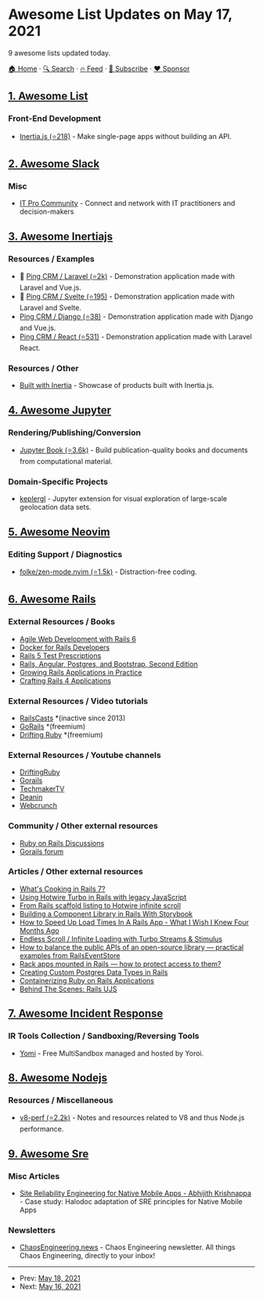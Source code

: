 # Awesome List Updates on May 17, 2021

9 awesome lists updated today.

[🏠 Home](/README.md) · [🔍 Search](https://www.trackawesomelist.com/search/) · [🔥 Feed](https://www.trackawesomelist.com/rss.xml) · [📮 Subscribe](https://trackawesomelist.us17.list-manage.com/subscribe?u=d2f0117aa829c83a63ec63c2f&id=36a103854c) · [❤️  Sponsor](https://github.com/sponsors/theowenyoung)



## [1. Awesome List](/content/sindresorhus/awesome/README.md)

### Front-End Development

*   [Inertia.js (⭐218)](https://github.com/innocenzi/awesome-inertiajs#readme) - Make single-page apps without building an API.

## [2. Awesome Slack](/content/filipelinhares/awesome-slack/README.md)

### Misc

*   [IT Pro Community](https://www.electric.ai/it-pro-slack) - Connect and network with IT practitioners and decision-makers

## [3. Awesome Inertiajs](/content/innocenzi/awesome-inertiajs/README.md)

### Resources / Examples

*   💜 [Ping CRM / Laravel (⭐2k)](https://github.com/inertiajs/pingcrm/) - Demonstration application made with Laravel and Vue.js.
*   💜 [Ping CRM / Svelte (⭐195)](https://github.com/inertiajs/pingcrm-svelte) - Demonstration application made with Laravel and Svelte.
*   [Ping CRM / Django (⭐38)](https://github.com/zodman/django-inertia-demo) - Demonstration application made with Django and Vue.js.
*   [Ping CRM / React (⭐531)](https://github.com/Landish/pingcrm-react) - Demonstration application made with Laravel React.

### Resources / Other

*   [Built with Inertia](https://builtwithinertia.com/) - Showcase of products built with Inertia.js.

## [4. Awesome Jupyter](/content/markusschanta/awesome-jupyter/README.md)

### Rendering/Publishing/Conversion

*   [Jupyter Book (⭐3.6k)](https://github.com/executablebooks/jupyter-book) - Build publication-quality books and documents from computational material.

### Domain-Specific Projects

*   [keplergl](https://docs.kepler.gl/docs/keplergl-jupyter) - Jupyter extension for visual exploration of large-scale geolocation data sets.

## [5. Awesome Neovim](/content/rockerBOO/awesome-neovim/README.md)

### Editing Support / Diagnostics

*   [folke/zen-mode.nvim (⭐1.5k)](https://github.com/folke/zen-mode.nvim) - Distraction-free coding.

## [6. Awesome Rails](/content/gramantin/awesome-rails/README.md)

### External Resources / Books

*   [Agile Web Development with Rails 6](https://pragprog.com/titles/rails6/agile-web-development-with-rails-6/)
*   [Docker for Rails Developers](https://pragprog.com/titles/ridocker/docker-for-rails-developers/)
*   [Rails 5 Test Prescriptions](https://pragprog.com/titles/nrtest3/rails-5-test-prescriptions/)
*   [Rails, Angular, Postgres, and Bootstrap, Second Edition](https://pragprog.com/titles/dcbang2/rails-angular-postgres-and-bootstrap-second-edition/)
*   [Growing Rails Applications in Practice](https://pragprog.com/titles/d-kegrap/growing-rails-applications-in-practice/)
*   [Crafting Rails 4 Applications](https://pragprog.com/titles/jvrails2/crafting-rails-4-applications/)

### External Resources / Video tutorials

*   [RailsCasts](http://railscasts.com) \*(inactive since 2013)
*   [GoRails](https://gorails.com) \*(freemium)
*   [Drifting Ruby](https://www.driftingruby.com/) \*(freemium)

### External Resources / Youtube channels

*   [DriftingRuby](https://www.youtube.com/c/DriftingRuby/videos)
*   [Gorails](https://www.youtube.com/c/GorailsTV/videos)
*   [TechmakerTV](https://www.youtube.com/c/TechmakerTV/videos)
*   [Deanin](https://www.youtube.com/c/Deanin/videos)
*   [Webcrunch](https://www.youtube.com/c/Webcrunch/videos)

### Community / Other external resources

*   [Ruby on Rails Discussions](https://discuss.rubyonrails.org/)
*   [Gorails forum](https://gorails.com/forum)

### Articles / Other external resources

*   [What's Cooking in Rails 7?](https://dev.to/hint/what-s-cooking-in-rails-7-a42)
*   [Using Hotwire Turbo in Rails with legacy JavaScript](https://dev.to/nejremeslnici/using-hotwire-turbo-in-rails-with-legacy-javascript-17g1)
*   [From Rails scaffold listing to Hotwire infinite scroll](https://dev.to/andrzejkrzywda/from-rails-scaffold-listing-to-hotwire-infinite-scroll-3273)
*   [Building a Component Library in Rails With Storybook](https://dev.to/orbit/building-a-component-library-in-rails-with-storybook-49m4)
*   [How to Speed Up Load Times In A Rails App - What I Wish I Knew Four Months Ago](https://dev.to/nicklevenson/how-to-speed-up-load-times-in-a-rails-app-what-i-wish-i-knew-four-months-ago-28g0)
*   [Endless Scroll / Infinite Loading with Turbo Streams & Stimulus](https://dev.to/zealot128/endless-scroll-infinite-loading-with-turbo-streams-stimulus-5d89)
*   [How to balance the public APIs of an open-source library — practical examples from RailsEventStore](https://blog.arkency.com/how-to-balance-the-public-apis-of-open-source-library-practical-examples-from-railseventstore/)
*   [Rack apps mounted in Rails — how to protect access to them?](https://blog.arkency.com/common-authentication-for-mounted-rack-apps-in-rails/)
*   [Creating Custom Postgres Data Types in Rails](https://pganalyze.com/blog/custom-postgres-data-types-ruby-rails)
*   [Containerizing Ruby on Rails Applications](https://technology.doximity.com/articles/containerizing-ruby-on-rails-applications)
*   [Behind The Scenes: Rails UJS](https://www.ombulabs.com/blog/learning/javascript/behind-the-scenes-rails-ujs.html)

## [7. Awesome Incident Response](/content/meirwah/awesome-incident-response/README.md)

### IR Tools Collection / Sandboxing/Reversing Tools

*   [Yomi](https://yomi.yoroi.company) - Free MultiSandbox managed and hosted by Yoroi.

## [8. Awesome Nodejs](/content/sindresorhus/awesome-nodejs/README.md)

### Resources / Miscellaneous

*   [v8-perf (⭐2.2k)](https://github.com/thlorenz/v8-perf) - Notes and resources related to V8 and thus Node.js performance.

## [9. Awesome Sre](/content/dastergon/awesome-sre/README.md)

### Misc Articles

*   [Site Reliability Engineering for Native Mobile Apps - Abhijith Krishnappa](https://www.infoq.com/articles/site-reliability-engineering-mobile-apps/) - Case study: Halodoc adaptation of SRE principles for Native Mobile Apps

### Newsletters

*   [ChaosEngineering.news](https://chaosengineering.news/) - Chaos Engineering newsletter. All things Chaos Engineering, directly to your inbox!

---

- Prev: [May 18, 2021](/content/2021/05/18/README.md)
- Next: [May 16, 2021](/content/2021/05/16/README.md)